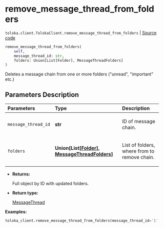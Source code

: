 # remove_message_thread_from_folders
`toloka.client.TolokaClient.remove_message_thread_from_folders` | [Source code](https://github.com/Toloka/toloka-kit/blob/v1.1.1/src/client/__init__.py#L992)

```python
remove_message_thread_from_folders(
    self,
    message_thread_id: str,
    folders: Union[List[Folder], MessageThreadFolders]
)
```

Deletes a message chain from one or more folders ("unread", "important" etc.)

## Parameters Description

| Parameters | Type | Description |
| :----------| :----| :-----------|
`message_thread_id`|**str**|<p>ID of message chain.</p>
`folders`|**Union\[List\[[Folder](toloka.client.message_thread.Folder.md)\], [MessageThreadFolders](toloka.client.message_thread.MessageThreadFolders.md)\]**|<p>List of folders, where from to remove chain.</p>

* **Returns:**

  Full object by ID with updated folders.

* **Return type:**

  [MessageThread](toloka.client.message_thread.MessageThread.md)

**Examples:**


```python
toloka_client.remove_message_thread_from_folders(message_thread_id='1', folders=['IMPORTANT'])
```
